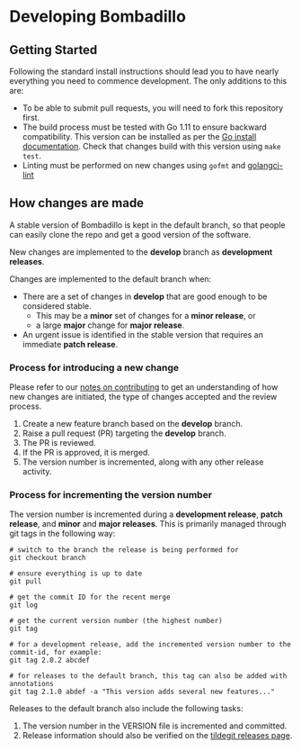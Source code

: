 # Developing Bombadillo

## Getting Started

Following the standard install instructions should lead you to have nearly everything you need to commence development. The only additions to this are:

- To be able to submit pull requests, you will need to fork this repository first.
- The build process must be tested with Go 1.11 to ensure backward compatibility. This version can be installed as per the [Go install documentation](https://golang.org/doc/install#extra_versions). Check that changes build with this version using `make test`.
- Linting must be performed on new changes using `gofmt` and [golangci-lint](https://github.com/golangci/golangci-lint)


## How changes are made

A stable version of Bombadillo is kept in the default branch, so that people can easily clone the repo and get a good version of the software.

New changes are implemented to the **develop** branch as **development releases**.

Changes are implemented to the default branch when:

 - There are a set of changes in **develop** that are good enough to be considered stable.
   - This may be a **minor** set of changes for a **minor release**, or
   - a large **major** change for **major release**.
 - An urgent issue is identified in the stable version that requires an immediate **patch release**.


### Process for introducing a new change

Please refer to our [notes on contributing](README.md#contributing) to get an understanding of how new changes are initiated, the type of changes accepted and the review process.

1. Create a new feature branch based on the **develop** branch.
1. Raise a pull request (PR) targeting the **develop** branch.
1. The PR is reviewed.
1. If the PR is approved, it is merged.
1. The version number is incremented, along with any other release activity.


### Process for incrementing the version number

The version number is incremented during a **development release**, **patch release**, and **minor** and **major releases**. This is primarily managed through git tags in the following way: 

```shell
# switch to the branch the release is being performed for
git checkout branch

# ensure everything is up to date
git pull

# get the commit ID for the recent merge
git log

# get the current version number (the highest number)
git tag

# for a development release, add the incremented version number to the commit-id, for example:
git tag 2.0.2 abcdef

# for releases to the default branch, this tag can also be added with annotations
git tag 2.1.0 abdef -a "This version adds several new features..."
```

Releases to the default branch also include the following tasks:

1. The version number in the VERSION file is incremented and committed.
1. Release information should also be verified on the [tildegit releases page](https://tildegit.org/sloum/bombadillo/releases).
